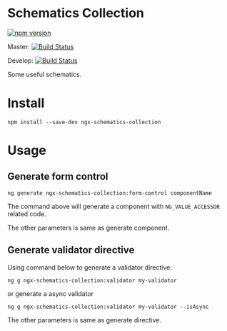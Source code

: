 # Schematics Collection

[![npm version](https://badge.fury.io/js/ngx-schematics-collection.png)](https://badge.fury.io/js/ngx-schematics-collection)

Master: [![Build Status](https://travis-ci.org/wellwind/ngx-schematics-collection.svg?branch=master)](https://travis-ci.org/wellwind/ngx-schematics-collection)

Develop: [![Build Status](https://travis-ci.org/wellwind/ngx-schematics-collection.svg?branch=develop)](https://travis-ci.org/wellwind/ngx-schematics-collection)

Some useful schematics.

# Install

`npm install --save-dev ngx-schematics-collection`

# Usage

## Generate form control

`ng generate ngx-schematics-collection:form-control componentName`

The command above will generate a component with `NG_VALUE_ACCESSOR` related code.

The other parameters is same as generate component.

## Generate validator directive

Using command below to generate a validator directive:

`ng g ngx-schematics-collection:validator my-validator`

or generate a async validator

`ng g ngx-schematics-collection:validator my-validator --isAsync`

The other parameters is same as generate directive.
